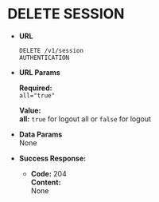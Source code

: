 # DELETE SESSION

- **URL**

  `DELETE /v1/session` <br/>
  `AUTHENTICATION`

- **URL Params** <br/>

  **Required:** <br/>
  `all="true"`

  **Value:** <br/>
  **all:** `true` for logout all or `false` for logout

- **Data Params** <br/>
  None

- **Success Response:**

  - **Code:** 204 <br/>
    **Content:** <br/>
    None
